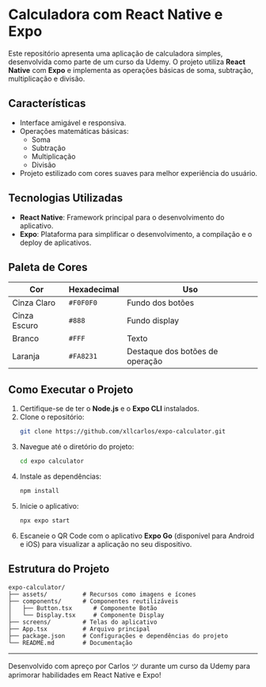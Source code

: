 # Calculadora com React Native e Expo

Este repositório apresenta uma aplicação de calculadora simples, desenvolvida como parte de um curso da Udemy. O projeto utiliza **React Native** com **Expo** e implementa as operações básicas de soma, subtração, multiplicação e divisão.

## Características

- Interface amigável e responsiva.
- Operações matemáticas básicas:
  - Soma
  - Subtração
  - Multiplicação
  - Divisão
- Projeto estilizado com cores suaves para melhor experiência do usuário.

## Tecnologias Utilizadas

- **React Native**: Framework principal para o desenvolvimento do aplicativo.
- **Expo**: Plataforma para simplificar o desenvolvimento, a compilação e o deploy de aplicativos.

## Paleta de Cores

| Cor          | Hexadecimal | Uso                             |
|--------------|-------------|---------------------------------|
| Cinza Claro  | `#F0F0F0`   | Fundo dos botões                |
| Cinza Escuro | `#888`      | Fundo display                   |
| Branco       | `#FFF`      | Texto                           |
| Laranja      | `#FA8231`   | Destaque dos botões de operação |

## Como Executar o Projeto

1. Certifique-se de ter o **Node.js** e o **Expo CLI** instalados.
2. Clone o repositório:
   ```bash
   git clone https://github.com/xllcarlos/expo-calculator.git
   ```
3. Navegue até o diretório do projeto:
   ```bash
   cd expo calculator
   ```
4. Instale as dependências:
   ```bash
   npm install
   ```
5. Inicie o aplicativo:
   ```bash
   npx expo start
   ```
6. Escaneie o QR Code com o aplicativo **Expo Go** (disponível para Android e iOS) para visualizar a aplicação no seu dispositivo.

## Estrutura do Projeto

```
expo-calculator/
├── assets/          # Recursos como imagens e ícones
├── components/      # Componentes reutilizáveis
│   ├── Button.tsx      # Componente Botão
│   └── Display.tsx     # Componente Display
├── screens/         # Telas do aplicativo
├── App.tsx          # Arquivo principal
├── package.json     # Configurações e dependências do projeto
└── README.md        # Documentação
```

---

Desenvolvido com apreço por Carlos ツ durante um curso da Udemy para aprimorar habilidades em React Native e Expo!